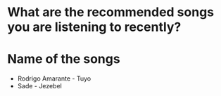 # What are the recommended songs you are listening to recently?

# Name of the songs
- Rodrigo Amarante - Tuyo
- Sade - Jezebel 

